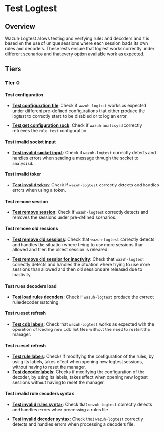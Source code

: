 # Test Logtest

## Overview

Wazuh-Logtest allows testing and verifying rules and decoders and it is based on
the use of unique sessions where each session loads its own rules and decoders.
These tests ensure that logtest works correctly under different scenarios and
that every option available work as expected.

## Tiers

### Tier 0

#### Test configuration

- **[Test configuration file](test_configuration/test_configuration_file.md)**:
Check if `wazuh-logtest` works as expected under different pre-defined
configurations that either produce the logtest to correctly start; to be
disabled or to log an error.

- **[Test get configuration sock](test_configuration/test_get_configuration_sock.md)**:
Check if `wazuh-analisysd` correctly retrieves the `rule_test` configuration.

#### Test invalid socket input

- **[Test invalid socket input](test_invalid_socket_input/test_invalid_socket_input.md)**:
Check if `wazuh-logtest` correctly detects and handles errors when sending a
message through the socket to `analysisd`.

#### Test invalid token

- **[Test invalid token](test_invalid_token/test_invalid_session_token.md)**:
Check if `wazuh-logtest` correctly detects and handles errors when using a token.

#### Test remove session

- **[Test remove session](test_remove_session/test_remove_session.md)**:
Check if `wazuh-logtest` correctly detects and removes the sessions under
pre-defined scenarios.

#### Test remove old sessions

- **[Test remove old sessions](test_remove_old_sessions/test_remove_old_sessions.md)**:
Check that `wazuh-logtest` correctly detects and handles the situation where trying
to use more sessions than allowed and then the oldest session is released.

- **[Test remove old session for inactivity](test_remove_old_sessions/test_remove_old_session_for_inactivity.md)**:
Check that `wazuh-logtest` correctly detects and handles the situation where trying
to use more sessions than allowed and then old sessions are released due to
inactivity.

#### Test rules decoders load

- **[Test load rules decoders](test_rules_decoders_load/test_load_rules_decoders.md)**:
Check if `wazuh-logtest` produce the correct rule/decoder matching.
#### Test ruleset refresh

- **[Test cdb labels](test_ruleset_refresh/test_cdb_labels.md)**:
Check that `wazuh-logtest` works as expected with the operation of
loading new cdb list files without the need to restart the manager.

#### Test ruleset refresh

- **[Test rule labels](test_ruleset_refresh/test_rule_labels.md)**:
Checks if modifying the configuration of the rules, by using its labels, takes
effect when opening new logtest sessions, without having to reset the manager.
- **[Test decoder labels](test_ruleset_refresh/test_decoder_labels.md)**:
Checks if modifying the configuration of the decoder, by using its labels, takes
effect when opening new logtest sessions without having to reset the manager.
#### Test invalid rule decoders syntax

- **[Test invalid rules syntax](test_invalid_rule_decoders_syntax/test_invalid_rules_syntax.md)**:
Check that `wazuh-logtest` correctly detects and handles errors when processing a
rules file.

- **[Test invalid decoder syntax](test_invalid_rule_decoders_syntax/test_invalid_decoder_syntax.md)**:
Check that `wazuh-logtest` correctly detects and handles errors when processing a
decoders file.
